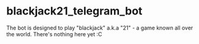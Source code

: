 # blackjack21_telegram_bot

The bot is designed to play "blackjack" a.k.a "21" - a game known all over the world.
There's nothing here yet :C
